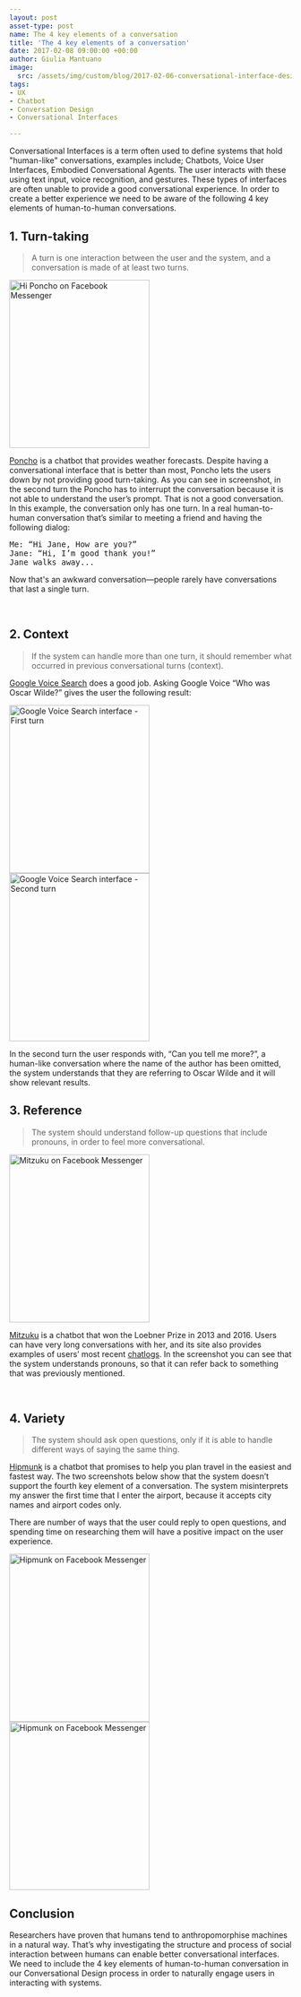 ```yaml
---
layout: post
asset-type: post
name: The 4 key elements of a conversation
title: 'The 4 key elements of a conversation'
date: 2017-02-08 09:00:00 +00:00
author: Giulia Mantuano
image:
  src: /assets/img/custom/blog/2017-02-06-conversational-interface-design-fundamentals.jpg
tags:
- UX
- Chatbot
- Conversation Design
- Conversational Interfaces

---
```

Conversational Interfaces is a term often used to define systems that hold "human-like" conversations, examples include; Chatbots, Voice User Interfaces, Embodied Conversational Agents. The user interacts with these using text input, voice recognition, and gestures. These types of interfaces are often unable to provide a good conversational experience. In order to create a better experience we need to be aware of the following 4 key elements of human-to-human conversations.

## 1. Turn-taking
> A turn is one interaction between the user and the system, and a conversation is made of at least two turns.

<div class="image-side-by-side-text">
  <img src="{{site.baseurl}}/assets/img/custom/blog/2017-02-06-conversational-interface-design-fundamentals/poncho-chatbot.jpg" alt="Hi Poncho on Facebook Messenger" width="250" height="300" />
</div>

<p class="text-side-by-side-image" >
<a href="http://poncho.is/">Poncho</a> is a chatbot that provides weather forecasts. Despite having a conversational interface that is better than most, Poncho lets the users down by not providing good turn-taking. As you can see in screenshot, in the second turn the Poncho has to interrupt the conversation because it is not able to understand the user’s prompt. That is not a good conversation. In this example, the conversation only has one turn. In a real human-to-human conversation that’s similar to meeting a friend and having the following dialog:</p>

<pre>
Me: “Hi Jane, How are you?”
Jane: “Hi, I’m good thank you!”
<emp>Jane walks away...</emp>
</pre>

<p>
Now that's an awkward conversation—people rarely have conversations that last a single turn.
</p>
<br class="clear-both" />

## 2. Context
> If the system can handle more than one turn, it should remember what occurred in previous conversational turns (context).

<a href="https://www.google.co.uk/search/about/">Google Voice Search</a> does a good job.
Asking Google Voice “Who was Oscar Wilde?” gives the user the following result:

<p>

<div class="images-side-by-side-left">
  <img src="{{site.baseurl}}/assets/img/custom/blog/2017-02-06-conversational-interface-design-fundamentals/google-voice-search-1.png" alt="Google Voice Search interface - First turn" width="250" height="300" />
</div>

<div class="images-side-by-side-right">
  <img src="{{site.baseurl}}/assets/img/custom/blog/2017-02-06-conversational-interface-design-fundamentals/google-voice-search-2.png" alt="Google Voice Search interface - Second turn" width="250" height="300" />
</div>

</p>

In the second turn the user responds with, “Can you tell me more?”, a human-like conversation where the name of the author has been omitted, the system understands that they are referring to Oscar Wilde and it will show relevant results.


## 3. Reference
> The system should understand follow-up questions that include pronouns, in order to feel more conversational.

<div class="image-side-by-side-text">
  <img src="{{site.baseurl}}/assets/img/custom/blog/2017-02-06-conversational-interface-design-fundamentals/mitzuku-chatbot.jpg" alt="Mitzuku on Facebook Messenger" width="250" height="300" />
</div>

<p class="text-side-by-side-image">
<a href="http://www.mitsuku.com/">Mitzuku</a> is a chatbot that won the Loebner Prize in 2013 and 2016. Users can have very long conversations with her, and its site also provides examples of users’ most recent <a href="http://www.square-bear.co.uk/mitsuku/chatlogs.htm">chatlogs</a>. In the screenshot you can see that the system understands pronouns, so that it can refer back to something that was previously mentioned.
</p>

<br class="clear-both" />

## 4. Variety
> The system should ask open questions, only if it is able to handle different ways of saying the same thing.

<a href="https://www.hipmunk.com/">Hipmunk</a> is a chatbot that promises to help you plan travel in the easiest and fastest way. The two screenshots below show that the system doesn’t support the fourth key element of a conversation. The system misinterprets my answer the first time that I enter the airport, because it accepts city names and airport codes only.

There are number of ways that the user could reply to open questions, and spending time on researching them will have a positive impact on the user experience.

<div class="images-side-by-side-left">
  <img src="{{site.baseurl}}/assets/img/custom/blog/2017-02-06-conversational-interface-design-fundamentals/hipmunk-chatbot-1.jpg" alt="Hipmunk on Facebook Messenger" width="250" height="300" />
</div>

<div class="images-side-by-side-right">
  <img src="{{site.baseurl}}/assets/img/custom/blog/2017-02-06-conversational-interface-design-fundamentals/hipmunk-chatbot-2.jpg" alt="Hipmunk on Facebook Messenger" width="250" height="300" />
</div>


## Conclusion
Researchers have proven that humans tend to anthropomorphise machines in a natural way. That’s why investigating the structure and process of social interaction between humans can enable better conversational interfaces. We need to include the 4 key elements of human-to-human conversation in our Conversational Design process in order to naturally engage users in interacting with systems.
